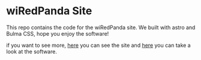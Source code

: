 # wiRedPanda Site

This repo contains the code for the wiRedPanda site. We built with astro and Bulma CSS, hope you enjoy the software!

if you want to see more, [here](https://gibis-unifesp.github.io/wiredpanda-site) you can see the site and [here](https://github.com/GIBIS-UNIFESP/wiRedPanda) you can take a look at the software.
